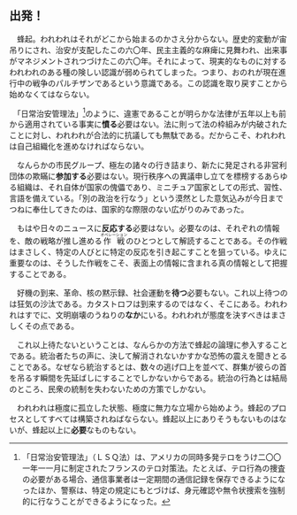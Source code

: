 ## 出発！

　蜂起。われわれはそれがどこから始まるのかさえ分からない。歴史的変動が宙吊りにされ、治安が支配したこの六〇年、民主主義的な麻痺に見舞われ、出来事がマネジメントされつづけたこの六〇年。それによって、現実的なものに対するわれわれのある種の険しい認識が弱められてしまった。つまり、おのれが現在進行中の戦争のパルチザンであるという意識である。この認識を取り戻すことから始めなくてはならない。

　「日常治安管理法」[^訳注1]のように、違憲であることが明らかな法律が五年以上も前から適用されている事実に**憤る**必要はない。法に則って法の枠組みが内破されたことに対し、われわれが合法的に抗議しても無駄である。だからこそ、われわれは自己組織化を進めなければならない。

　なんらかの市民グループ、極左の諸々の行き詰まり、新たに発足される非営利団体の欺瞞に**参加する**必要はない。現行秩序への異議申し立てを標榜するあらゆる組織は、それ自体が国家の傀儡であり、ミニチュア国家としての形式、習性、言語を備えている。「別の政治を行なう」という漠然とした意気込みが今日までつねに奉仕してきたのは、国家的な際限のない広がりのみであった。

　もはや日々のニュースに**反応する**必要はない。必要なのは、それぞれの情報を、敵の戦略が推し進める<ruby>作戦<rp>（</rp><rt>オペレーション</rt><rp>）</rp></ruby>のひとつとして解読することである。その作戦はまさしく、特定の人びとに特定の反応を引き起こすことを狙っている。ゆえに重要なのは、そうした作戦をこそ、表面上の情報に含まれる真の情報として把握することである。

　好機の到来、革命、核の黙示録、社会運動を**待つ**必要もない。これ以上待つのは狂気の沙汰である。カタストロフは到来するのではなく、そこにある。われわれはすでに、文明崩壊のうねりの**なか**にいる。われわれが態度を決すべきはまさしくその点である。

　これ以上待たないということは、なんらかの方法で蜂起の論理に参入することである。統治者たちの声に、決して解消されないかすかな恐怖の震えを聞きとることである。なぜなら統治するとは、数々の逃げ口上を並べて、群集が彼らの首を吊るす瞬間を先延ばしにすることでしかないからである。統治の行為とは結局のところ、民衆の統制を失わないための方策でしかない。

　われわれは極度に孤立した状態、極度に無力な立場から始めよう。蜂起のプロセスとしてすべては構築されねばならない。蜂起以上にありそうもないものはないが、蜂起以上に**必要**なものもない。

[^訳注1]:「日常治安管理法」（ＬＳＱ法）は、アメリカの同時多発テロをうけ二〇〇一年一一月に制定されたフランスのテロ対策法。たとえば、テロ行為の捜査の必要がある場合、通信事業者は一定期間の通信記録を保存できるようになったほか、警察は、特定の規定にもとづけば、身元確認や無令状捜索を強制的に行なうことができるようになった。